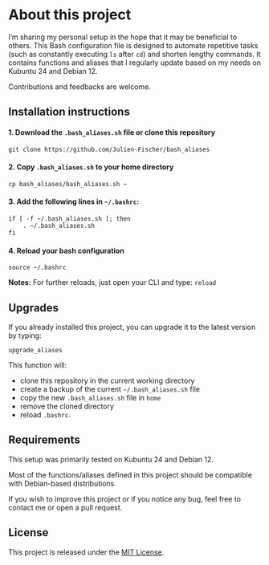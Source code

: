 # About this project

I’m sharing my personal setup in the hope that it may be beneficial to others. This Bash configuration file
is designed to automate repetitive tasks (such as constantly executing `ls` after `cd`) and shorten lengthy commands. 
It contains functions and aliases that I regularly update based on my needs on Kubuntu 24 and Debian 12.

Contributions and feedbacks are welcome.

## Installation instructions

#### 1. Download the `.bash_aliases.sh` file or clone this repository
```
git clone https://github.com/Julien-Fischer/bash_aliases
```

#### 2. Copy `.bash_aliases.sh` to your home directory
```
cp bash_aliases/bash_aliases.sh ~
```

#### 3. Add the following lines in `~/.bashrc`:
```
if [ -f ~/.bash_aliases.sh ]; then
    . ~/.bash_aliases.sh
fi
```

#### 4. Reload your bash configuration
```
source ~/.bashrc
```

**Notes:** For further reloads, just open your CLI and type: `reload`

## Upgrades

If you already installed this project, you can upgrade it to the latest version by typing: 
```
upgrade_aliases 
```

This function will: 
- clone this repository in the current working directory
- create a backup of the current `~/.bash_aliases.sh` file
- copy the new `.bash_aliases.sh` file in `home`
- remove the cloned directory
- reload `.bashrc`.

## Requirements

This setup was primarily tested on Kubuntu 24 and Debian 12.

Most of the functions/aliases defined in this project should be compatible with Debian-based distributions.

If you wish to improve this project or if you notice any bug, feel free to contact me or open a pull request.

## License

This project is released under the [MIT License](https://opensource.org/licenses/MIT).